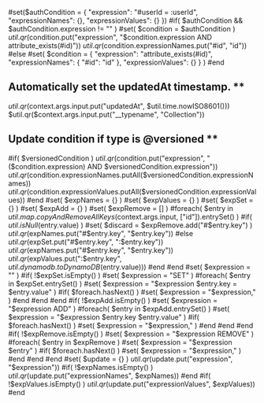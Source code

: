 #set($authCondition = {
  "expression": "#userId = :userId",
  "expressionNames": {},
  "expressionValues": {}
})
#if( $authCondition && $authCondition.expression != "" )
  #set( $condition = $authCondition )
  $util.qr($condition.put("expression", "$condition.expression AND attribute_exists(#id)"))
$util.qr($condition.expressionNames.put("#id", "id"))
#else
#set( \$condition = {
"expression": "attribute_exists(#id)",
"expressionNames": {
"#id": "id"
},
"expressionValues": {}
} )
#end

## Automatically set the updatedAt timestamp. \*\*

$util.qr($context.args.input.put("updatedAt", $util.time.nowISO8601()))
$util.qr(\$context.args.input.put("\_\_typename", "Collection"))

## Update condition if type is @versioned \*\*

#if( $versionedCondition )
  $util.qr($condition.put("expression", "($condition.expression) AND $versionedCondition.expression"))
  $util.qr($condition.expressionNames.putAll($versionedCondition.expressionNames))
$util.qr($condition.expressionValues.putAll($versionedCondition.expressionValues))
#end
#set( $expNames = {} )
#set( $expValues = {} )
#set( $expSet = {} )
#set( $expAdd = {} )
#set( $expRemove = [] )
#foreach( $entry in $util.map.copyAndRemoveAllKeys($context.args.input, ["id"]).entrySet() )
  #if( $util.isNull($entry.value) )
    #set( $discard = $expRemove.add("#$entry.key") )
$util.qr($expNames.put("#$entry.key", "$entry.key"))
#else
$util.qr($expSet.put("#$entry.key", ":$entry.key"))
$util.qr($expNames.put("#$entry.key", "$entry.key"))
$util.qr($expValues.put(":$entry.key", $util.dynamodb.toDynamoDB($entry.value)))
  #end
#end
#set( $expression = "" )
#if( !$expSet.isEmpty() )
  #set( $expression = "SET" )
#foreach( $entry in $expSet.entrySet() )
#set( $expression = "$expression $entry.key = $entry.value" )
#if( $foreach.hasNext() )
      #set( $expression = "$expression," )
    #end
  #end
#end
#if( !$expAdd.isEmpty() )
#set( $expression = "$expression ADD" )
#foreach( $entry in $expAdd.entrySet() )
#set( $expression = "$expression $entry.key $entry.value" )
#if( $foreach.hasNext() )
      #set( $expression = "$expression," )
    #end
  #end
#end
#if( !$expRemove.isEmpty() )
#set( $expression = "$expression REMOVE" )
#foreach( $entry in $expRemove )
#set( $expression = "$expression $entry" )
    #if( $foreach.hasNext() )
#set( $expression = "$expression," )
#end
#end
#end
#set( $update = {} )
$util.qr($update.put("expression", "$expression"))
#if( !$expNames.isEmpty() )
  $util.qr($update.put("expressionNames", $expNames))
#end
#if( !$expValues.isEmpty() )
  $util.qr($update.put("expressionValues", $expValues))
#end
